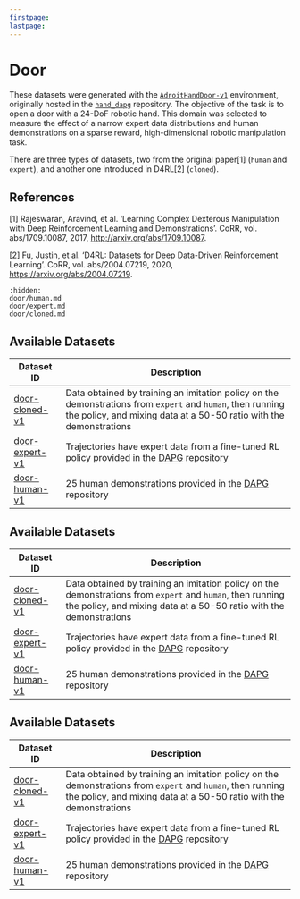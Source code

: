 ```yaml
---
firstpage:
lastpage:
---
```


# Door

These datasets were generated with the [`AdroitHandDoor-v1`](https://robotics.farama.org/envs/adroit_hand/adroit_door/) environment, originally hosted in the [`hand_dapg`](https://github.com/aravindr93/hand_dapg) repository. The objective of the task is to open a door with a 24-DoF robotic hand. This domain was selected to measure the effect of a narrow expert data distributions and human demonstrations on a sparse reward, high-dimensional robotic manipulation task.

There are three types of datasets, two from the original paper[1] (`human` and `expert`), and another one introduced in D4RL[2] (`cloned`).

## References

[1] Rajeswaran, Aravind, et al. ‘Learning Complex Dexterous Manipulation with Deep Reinforcement Learning and Demonstrations’. CoRR, vol. abs/1709.10087, 2017, http://arxiv.org/abs/1709.10087.

[2] Fu, Justin, et al. ‘D4RL: Datasets for Deep Data-Driven Reinforcement Learning’. CoRR, vol. abs/2004.07219, 2020, https://arxiv.org/abs/2004.07219.

```{toctree}
:hidden:
door/human.md
door/expert.md
door/cloned.md
```

## Available Datasets
| Dataset ID | Description |
| ---------- | ----------- |
| <a href="../door/cloned" title="door-cloned-v1">door-cloned-v1</a> | Data obtained by training an imitation policy on the demonstrations from `expert` and `human`, then running the policy, and mixing data at a 50-50 ratio with the demonstrations |
| <a href="../door/expert" title="door-expert-v1">door-expert-v1</a> | Trajectories have expert data from a fine-tuned RL policy provided in the [DAPG](https://github.com/aravindr93/hand_dapg) repository |
| <a href="../door/human" title="door-human-v1">door-human-v1</a> | 25 human demonstrations provided in the [DAPG](https://github.com/aravindr93/hand_dapg) repository |

## Available Datasets
| Dataset ID | Description |
| ---------- | ----------- |
| <a href="../door/cloned" title="door-cloned-v1">door-cloned-v1</a> | Data obtained by training an imitation policy on the demonstrations from `expert` and `human`, then running the policy, and mixing data at a 50-50 ratio with the demonstrations |
| <a href="../door/expert" title="door-expert-v1">door-expert-v1</a> | Trajectories have expert data from a fine-tuned RL policy provided in the [DAPG](https://github.com/aravindr93/hand_dapg) repository |
| <a href="../door/human" title="door-human-v1">door-human-v1</a> | 25 human demonstrations provided in the [DAPG](https://github.com/aravindr93/hand_dapg) repository |

## Available Datasets
| Dataset ID | Description |
| ---------- | ----------- |
| <a href="../door/cloned" title="door-cloned-v1">door-cloned-v1</a> | Data obtained by training an imitation policy on the demonstrations from `expert` and `human`, then running the policy, and mixing data at a 50-50 ratio with the demonstrations |
| <a href="../door/expert" title="door-expert-v1">door-expert-v1</a> | Trajectories have expert data from a fine-tuned RL policy provided in the [DAPG](https://github.com/aravindr93/hand_dapg) repository |
| <a href="../door/human" title="door-human-v1">door-human-v1</a> | 25 human demonstrations provided in the [DAPG](https://github.com/aravindr93/hand_dapg) repository |
